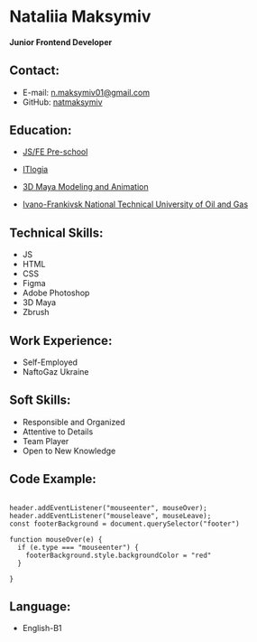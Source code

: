 # Nataliia Maksymiv

#### Junior Frontend Developer

## Contact:

- E-mail: n.maksymiv01@gmail.com
- GitHub: [natmaksymiv](https://github.com/natmaksymiv)

## Education:

- [JS/FE Pre-school](https://rs.school/courses/javascript-preschool-ru)

- [ITlogia](https://itlogia.ru/)

- [3D Maya Modeling and Animation](https://3d-ace.com/)

- [Ivano-Frankivsk National Technical University of Oil and Gas](https://www.masterstudies.com/institutions/ivano-frankivsk-national-technical-university-of-oil-and-gas)

## Technical Skills:

- JS
- HTML
- CSS
- Figma
- Adobe Photoshop
- 3D Maya
- Zbrush

## Work Experience:

- Self-Employed
- NaftoGaz Ukraine

## Soft Skills:

- Responsible and Organized
- Attentive to Details
- Team Player
- Open to New Knowledge

## Code Example:

```const header = document.querySelector (".header")

header.addEventListener("mouseenter", mouseOver);
header.addEventListener("mouseleave", mouseLeave);
const footerBackground = document.querySelector("footer")

function mouseOver(e) {
  if (e.type === "mouseenter") {
    footerBackground.style.backgroundColor = "red"
  }

}
```

## Language:

- English-B1
